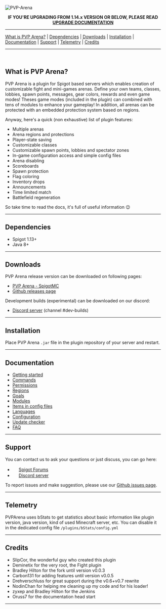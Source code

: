 ![PVP-Arena](doc/images/logo.png)

<p align="center">
    <b>
        IF YOU'RE UPGRADING FROM 1.14.x VERSION OR BELOW, PLEASE READ 
        <a href="doc/update-version.md">UPGRADE DOCUMENTATION</a>
    </b>
</p>

***
[What is PVP Arena?](#what-is-pvp-arena) | [Dependencies](#Dependencies) | [Downloads](#Downloads) | 
[Installation](#Installation) | [Documentation](#Documentation) | [Support](#Support) | 
[Telemetry](#Telemetry) | [Credits](#Credits)
***
<br>

## What is PVP Arena?

PVP Arena is a plugin for Spigot based servers which enables creation of customizable fight and mini-games arenas.
Define your own teams, classes, lobbies, spawn points, messages, gear colors, rewards and even game modes!
Theses game modes (included in the plugin) can combined with tens of modules to enhance your gameplay!
In addition, all arenas can be protected with an embedded protection system based on regions.

Anyway, here's a quick (non exhaustive) list of plugin features:
- Multiple arenas
- Arena regions and protections
- Player-state saving
- Customizable classes
- Customizable spawn points, lobbies and spectator zones
- In-game configuration access and simple config files
- Arena disabling
- Scoreboards
- Spawn protection
- Flag coloring
- Inventory drops
- Announcements
- Time limited match
- Battlefield regeneration

So take time to read the docs, it's full of useful information 😉
***

## Dependencies

- Spigot 1.13+
- Java 8+

***

## Downloads

PVP Arena release version can be downloaded on following pages:
- [PVP Arena - SpigotMC](https://www.spigotmc.org/resources/pvp-arena.16584/)
- [Github releases page](https://github.com/Eredrim/pvparena/releases)

Development builds (experimental) can be downloaded on our discord:
- [Discord server](https://discord.gg/a8NhSsXKVQ) (channel #dev-builds)

***

## Installation

Place PVP Arena `.jar` file in the plugin repository of your server and restart. 

***

## Documentation

- [Getting started](doc/getting-started.md)
- [Commands](doc/commands.md)
- [Permissions](doc/permissions.md)
- [Regions](doc/regions.md)
- [Goals](doc/goals.md)
- [Modules](doc/modules.md)
- [Items in config files](doc/items.md)
- [Languages](doc/languages.md)
- [Configuration](doc/configuration.md)
- [Update checker](doc/update-checker.md)
- [FAQ](doc/faq.md)

***

## Support

You can contact us to ask your questions or just discuss, you can go here:
- <img src="https://www.spigotmc.org/favicon.ico" height="16"></img> [Spigot Forums](https://www.spigotmc.org/threads/pvp-arena.113406/)
- <img src="https://discord.com/assets/07dca80a102d4149e9736d4b162cff6f.ico" height="16"></img> [Discord server](https://discord.gg/a8NhSsXKVQ)

To report issues and make suggestion, please use our [Github issues page](https://github.com/Eredrim/pvparena/issues).

***

## Telemetry

PVPArena uses bStats to get statistics about basic information like plugin version, java version,
kind of used Minecraft server, etc. You can disable it in the dedicated config file `/plugins/bStats/config.yml`

***

## Credits

- SlipCor, the wonderful guy who created this plugin
- Deminetix for the very root, the Fight plugin
- Bradley Hilton for the fork until version v0.0.3
- Carbon131 for adding features until version v0.0.5
- Drehverschluss for great support during the v0.6+v0.7 rewrite
- NodinChan for helping me cleaning up my code and for his loader!
- zyxep and Bradley Hilton for the Jenkins
- Oruss7 for the documentation head start

***
